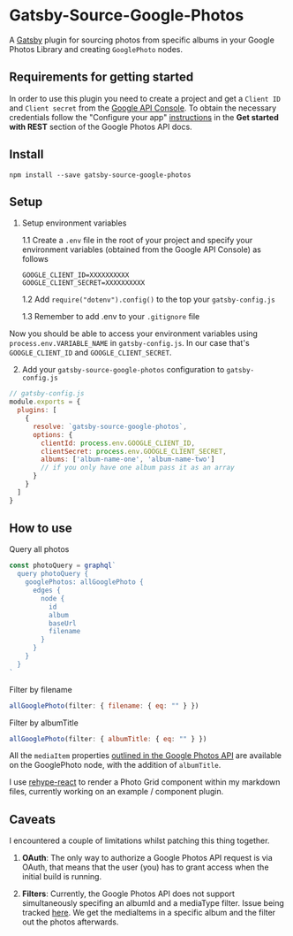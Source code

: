 # Gatsby-Source-Google-Photos

A [Gatsby](https://www.gatsbyjs.org/) plugin for sourcing photos from specific albums in your Google Photos Library and creating `GooglePhoto` nodes.

## Requirements for getting started

In order to use this plugin you need to create a project and get a `Client ID` and `Client secret` from the [Google API Console](https://console.developers.google.com/apis/library?project=pragmatic-mote-231017&folder&organizationId). To obtain the necessary credentials follow the "Configure your app" [instructions](https://developers.google.com/photos/library/guides/get-started#configure-app) in the **Get started with REST** section of the Google Photos API docs.

## Install

`npm install --save gatsby-source-google-photos`

## Setup

1. Setup environment variables

   1.1 Create a `.env` file in the root of your project and specify your environment variables (obtained from the Google API Console) as follows

   ```
   GOOGLE_CLIENT_ID=XXXXXXXXXX
   GOOGLE_CLIENT_SECRET=XXXXXXXXXX
   ```

   1.2 Add `require("dotenv").config()` to the top your `gatsby-config.js`

   1.3 Remember to add .env to your `.gitignore` file

Now you should be able to access your environment variables using `process.env.VARIABLE_NAME` in `gatsby-config.js`. In our case that's `GOOGLE_CLIENT_ID` and `GOOGLE_CLIENT_SECRET`.

2. Add your `gatsby-source-google-photos` configuration to `gatsby-config.js`

```javascript
// gatsby-config.js
module.exports = {
  plugins: [
    {
      resolve: `gatsby-source-google-photos`,
      options: {
        clientId: process.env.GOOGLE_CLIENT_ID,
        clientSecret: process.env.GOOGLE_CLIENT_SECRET,
        albums: ['album-name-one', 'album-name-two']
        // if you only have one album pass it as an array
      }
    }
  ]
}
```

## How to use

Query all photos

```javascript
const photoQuery = graphql`
  query photoQuery {
    googlePhotos: allGooglePhoto {
      edges {
        node {
          id
          album
          baseUrl
          filename
        }
      }
    }
  }
`
```

Filter by filename

```javascript
allGooglePhoto(filter: { filename: { eq: "" } })
```

Filter by albumTitle

```javascript
allGooglePhoto(filter: { albumTitle: { eq: "" } })
```

All the `mediaItem` properties [outlined in the Google Photos API](https://developers.google.com/photos/library/guides/access-media-items#media-items) are available on the GooglePhoto node, with the addition of `albumTitle`.

I use [rehype-react](https://github.com/rhysd/rehype-react) to render a Photo Grid component within my markdown files, currently working on an example / component plugin.

## Caveats

I encountered a couple of limitations whilst patching this thing together.

1.  **OAuth**: The only way to authorize a Google Photos API request is via OAuth, that means that the user (you) has to grant access when the initial build is running.

2.  **Filters**: Currently, the Google Photos API does not support simultaneously specifing an albumId and a mediaType filter. Issue being tracked [here](https://issuetracker.google.com/issues/116541300). We get the mediaItems in a specific album and the filter out the photos afterwards.
